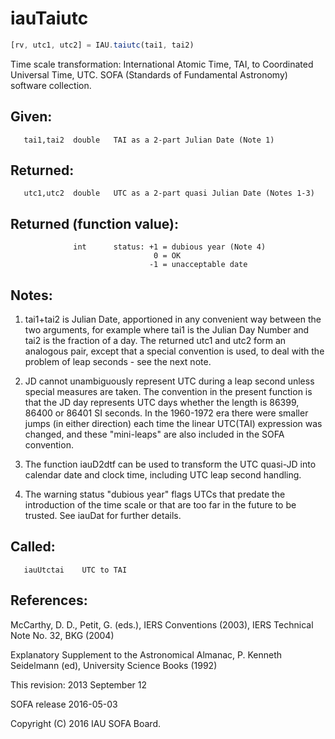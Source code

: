 # iauTaiutc

```js
[rv, utc1, utc2] = IAU.taiutc(tai1, tai2)
```

Time scale transformation:  International Atomic Time, TAI, to
Coordinated Universal Time, UTC.
SOFA (Standards of Fundamental Astronomy) software collection.


## Given:
```
   tai1,tai2  double   TAI as a 2-part Julian Date (Note 1)
```

## Returned:
```
   utc1,utc2  double   UTC as a 2-part quasi Julian Date (Notes 1-3)
```

## Returned (function value):
```
              int      status: +1 = dubious year (Note 4)
                                0 = OK
                               -1 = unacceptable date
```

## Notes:

1) tai1+tai2 is Julian Date, apportioned in any convenient way
   between the two arguments, for example where tai1 is the Julian
   Day Number and tai2 is the fraction of a day.  The returned utc1
   and utc2 form an analogous pair, except that a special convention
   is used, to deal with the problem of leap seconds - see the next
   note.

2) JD cannot unambiguously represent UTC during a leap second unless
   special measures are taken.  The convention in the present
   function is that the JD day represents UTC days whether the
   length is 86399, 86400 or 86401 SI seconds.  In the 1960-1972 era
   there were smaller jumps (in either direction) each time the
   linear UTC(TAI) expression was changed, and these "mini-leaps"
   are also included in the SOFA convention.

3) The function iauD2dtf can be used to transform the UTC quasi-JD
   into calendar date and clock time, including UTC leap second
   handling.

4) The warning status "dubious year" flags UTCs that predate the
   introduction of the time scale or that are too far in the future
   to be trusted.  See iauDat for further details.

## Called:
```
   iauUtctai    UTC to TAI
```

## References:

   McCarthy, D. D., Petit, G. (eds.), IERS Conventions (2003),
   IERS Technical Note No. 32, BKG (2004)

   Explanatory Supplement to the Astronomical Almanac,
   P. Kenneth Seidelmann (ed), University Science Books (1992)

This revision:  2013 September 12

SOFA release 2016-05-03

Copyright (C) 2016 IAU SOFA Board.